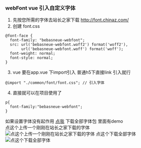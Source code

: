 ### webFont vue 引入自定义字体

1. 先按您所需的字体去站长之家下载 http://font.chinaz.com/
2. 创建 font.css
```
@font-face {
  font-family: "bebasneue-webfont";
  src: url('bebasneue-webfont.woff2') format('woff2'),
       url('bebasneue-webfont.woff') format('woff');
  font-weight: normal;
  font-style: normal;
}
```
3. vue 要在app.vue 下import引入 普通h5下直接link 引入就行
```
@import "./common/font/font.css"; // 引入字体
```
4. 直接就可以在项目使用了
```
p{
  font-family:"bebasneue-webfont";
}
```
如果设置字体没有起作用 [点我](https://www.fontsquirrel.com/tools/webfont-generator "点我") 下载全部字体包 里面有demo<br />
点这个上传一个刚刚在站长之家下载的字体
![点这个上传一个刚刚在站长之家下载的字体](http://47.98.201.115/file/6c28593a78b8eb6ecd3cc4bfa072b27.png)
点这个下载全部字体
![点这个下载全部字体](http://47.98.201.115/file/98d629e6c6823c128527475b42bc399.png)

